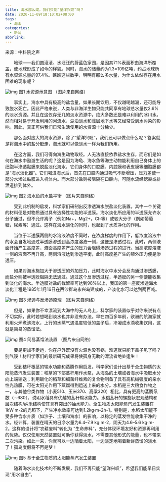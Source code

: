 ```yaml
---
title: 海水那么咸，我们只能“望洋兴叹”吗？
date: 2020-11-09T18:10:02+08:00
tags:
  - 海水
categories:
  - 新闻
abbrlink:
---
```


来源：中科院之声

　　地球——我们圆滚滚、水汪汪的蔚蓝色家园，是因其71%表面积由海洋所覆盖，使地球形成了如今的样貌。同时，海水的储量约为1.3×109亿吨，约占地球所有水资源总量的97.4%。瞧瞧这些数字，明明有那么多水量，为什么依然存在用水困难的现象呢？

![img](https://cdn.jsdelivr.net/gh/yakeing/Documentation@main/Hexo/images/a351-kcpxnwv4380976.jpg)
图1  水资源示意图 （图片来自网络）

　　事实上，海水中具有极高的盐含量，如果长期饮用，不仅越喝越渴，还可能导致脱水死亡。因此严格来说，人类与非海洋生物只能共同享有地球总水量仅2.6%的淡水资源。并且在这仅存无几的淡水资源中，绝大多数还是难以利用的冰川水。然而相对易于开发利用的河流水、湖泊淡水和浅层地下水等又经常受到水污染的影响。因此，真正可供我们日常生活使用的水资源十分稀少。

　　那么面对庞大的海水资源，除了“望洋兴叹”，我们还可以做点什么呢？答案就是将海水中的盐分赶走，海水就可以像淡水一样为我们所用。

　　在这方面，我们可得向海生动物取经。人无法直接依靠盐水生存，而它们是如何在海水中遨游生活的呢？这是因为海龟、海水鱼等海生动物能利用自己身体上的细胞半渗透黏膜来脱盐淡化海水，它们身体的口腔膜、内腔膜和表皮膜等细胞膜都是“海水淡化器”。它们喝进海水后，首先在口腔内通过吸气不断增压，压力差使一部分水渗过黏膜进入机体内。而大部分盐则被阻隔在口腔内，可随水流经鳃裂或排泄道排到体外。

![img](https://cdn.jsdelivr.net/gh/yakeing/Documentation@main/Hexo/images/fdf2-kcpxnwv4381026.jpg)
图2  海水鱼的水盐平衡 （图片来自网络）

　　受到此机制的启发，科学家们研制出反渗透海水脱盐淡化装置。其中一个关键的材料便是对物质通过具有选择性功能的半透膜。海水淡化所应用的半透膜允许水分子通过，但不允许离子（例如Na+，Mg2+，Cl-等）或较大分子（例如葡萄糖，尿素等）通过。这样在海水淡化的同时，也起到了水质净化的作用。

　　当位于半透膜两侧的水溶液浓度不同时，在浓度梯度的作用下，低浓度溶液中的水会自发地通过半透膜渗透到高浓度溶液一侧，这便是渗透过程。此时，两侧液面开始产生高度差，液面高度差产生的压力会阻碍渗透过程的进行。当高浓度溶液一侧的液面不再升高，两侧溶液达到渗透平衡，此时高度差产生的额外压力便是渗透压。

　　如果对海水施加大于渗透压的外加压力，此时海水中水分会反向通过渗透膜，而盐分则被半透膜阻隔无法通过。通过这个反渗透过程，半透膜的另一侧便能收集到淡化的海水。半透膜对盐的截留率可达到98%以上，我国的第一座反渗透海水淡化工程是1985年1月16日在西沙群岛永兴岛建成的，产淡化水可以达到两百吨。

![img](https://cdn.jsdelivr.net/gh/yakeing/Documentation@main/Hexo/images/e54d-kcpxnwv4381087.jpg)
图3  渗透与反渗透原理 （图片来自网络）

　　但是，如果你不幸漂流到大海中的无人岛上，科学家的装置似乎对你来说有点不切实际，此时若想喝到淡水也并非没有办法。早在四百多年前，欧洲的航海家就利用火炉煮沸海水，上行的水蒸气遇温度较低的盖子后，冷凝成水滴收集饮用，这就是简易的蒸馏法。

![img](https://cdn.jsdelivr.net/gh/yakeing/Documentation@main/Hexo/images/d7b6-kcpxnwv4381187.jpg)
图4  简易蒸馏法装置 （图片来自网络）

　　要是更加不走运，你在户外既没有火源也没有锅，难道就只能下辈子见了吗？别气馁！材料学家们的最新研究成果将使孤身无助的漂流者绝处逢生！

　　受到秸秆根茎的输水功能和蒸腾作用启发，科学家们设计出基于全生物质的太阳能蒸汽发生装置：稻草的下部茎杆用作水泵，从海岛的土壤或者海水中吸取水分向上端输送；利用碳化的稻草和细菌纤维素的复合物制备了具有高机械强度的亲水性光热膜，可在太阳光作用下蒸馏得到运送上来的水分。水稻是三大粮食作物之一，与其他谷类作物（小麦510、玉米370、高粱320）相比，具有更高的蒸腾系数（∼680），说明水稻具有优越的茎秆输水能力。水稻茎秆的螺旋状宏观结构和层次结构/纳米结构使其具有突出的抽水能力。全生物质太阳能蒸汽发生装置在1kW·m-2的光照下，产生净水效率可达到1.2kg·m-2h-1。特别是，水稻太阳能不受多种含水介质（如沙子、土壤和海水）的影响，以稳定的蒸发性能收集干净的水。经计算，装置在晴天的日净水量为6.4–7.9 kg·m-2，阴天为4.6–5.6 kg·m-2。这样的设计将“农耕废料”转化为 “生命养料”，充分体现环境友好和资源再利用的优势。仅仅使用天然装置就可助你获得淡水，不需要其他形式的能量，也不带来二次污染。如此一来，你就可以一边晒着太阳，一边淡定地喝着新鲜蒸馏的淡水了！孤岛度假将不再是梦！

![img](https://cdn.jsdelivr.net/gh/yakeing/Documentation@main/Hexo/images/7441-kcpxnwv4381247.png)
图5  基于全生物质的太阳能蒸汽发生装置

　　随着海水淡化技术的不断发展，我们不再只能“望洋兴叹”，希望我们能早日实现“用水自由”。